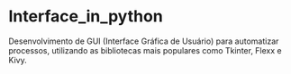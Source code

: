 # Interface_in_python
Desenvolvimento de GUI (Interface Gráfica de Usuário) para automatizar processos, utilizando as bibliotecas mais populares como Tkinter, Flexx e Kivy.
